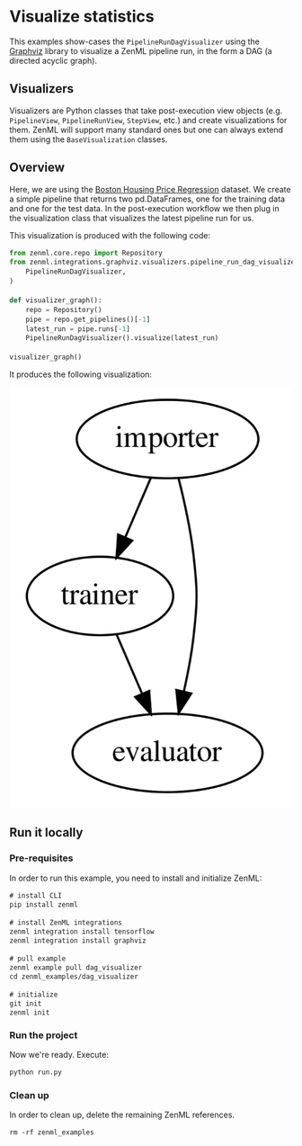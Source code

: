 # Visualize statistics
This examples show-cases the `PipelineRunDagVisualizer` using the [Graphviz](https://graphviz.readthedocs.io/en/stable/manual.html) library to visualize a 
ZenML pipeline run, in the form a DAG (a directed acyclic graph).

## Visualizers
Visualizers are Python classes that take post-execution view objects (e.g. `PipelineView`, `PipelineRunView`, `StepView`, etc.) and create 
visualizations for them. ZenML will support many standard ones but one can always extend them using the `BaseVisualization` classes.

## Overview
Here, we are using the [Boston Housing Price Regression](https://keras.io/api/datasets/boston_housing/) dataset. We create a simple pipeline that 
returns two pd.DataFrames, one for the training data and one for the test data. In the post-execution workflow we then plug in the visualization class 
that visualizes the latest pipeline run for us.

This visualization is produced with the following code:

```python
from zenml.core.repo import Repository
from zenml.integrations.graphviz.visualizers.pipeline_run_dag_visualizer import (
    PipelineRunDagVisualizer,
)

def visualizer_graph():
    repo = Repository()
    pipe = repo.get_pipelines()[-1]
    latest_run = pipe.runs[-1]
    PipelineRunDagVisualizer().visualize(latest_run)

visualizer_graph()
```

It produces the following visualization:

![Boston Housing Dataset Pipeline Visualization](../../docs/book/assets/dag-visualization.png)


## Run it locally

### Pre-requisites
In order to run this example, you need to install and initialize ZenML:

```shell
# install CLI
pip install zenml

# install ZenML integrations
zenml integration install tensorflow
zenml integration install graphviz

# pull example
zenml example pull dag_visualizer
cd zenml_examples/dag_visualizer

# initialize
git init
zenml init
```

### Run the project
Now we're ready. Execute:

```bash
python run.py
```

### Clean up
In order to clean up, delete the remaining ZenML references.

```shell
rm -rf zenml_examples
```
